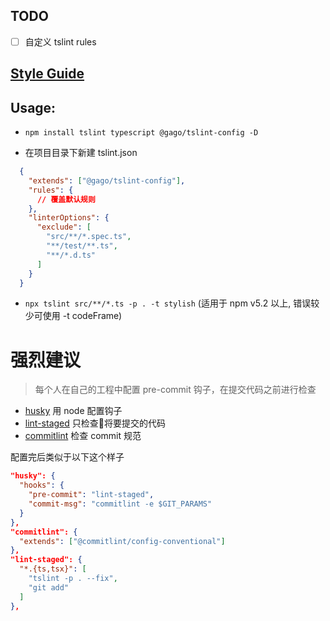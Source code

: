 
## TODO
* [ ] 自定义 tslint rules

## [Style Guide](http://git.azure.gagogroup.cn/efficiency/javascript-style-guide)

## Usage:

  - ```npm install tslint typescript @gago/tslint-config -D```

  - 在项目目录下新建 tslint.json
  ```json
    {
      "extends": ["@gago/tslint-config"],
      "rules": {
        // 覆盖默认规则
      },
      "linterOptions": {
        "exclude": [
          "src/**/*.spec.ts",
          "**/test/**.ts",
          "**/*.d.ts"
        ]
      }
    }
  ```

  - ```npx tslint src/**/*.ts -p . -t stylish``` (适用于 npm v5.2 以上, 错误较少可使用 -t codeFrame)

# 强烈建议

  > 每个人在自己的工程中配置 pre-commit 钩子，在提交代码之前进行检查

  * [husky](https://github.com/typicode/husky) 用 node 配置钩子
  * [lint-staged](https://github.com/okonet/lint-staged) 只检查将要提交的代码
  * [commitlint](https://github.com/marionebl/commitlint) 检查 commit 规范

  配置完后类似于以下这个样子

```json
"husky": {
  "hooks": {
    "pre-commit": "lint-staged",
    "commit-msg": "commitlint -e $GIT_PARAMS"
  }
},
"commitlint": {
  "extends": ["@commitlint/config-conventional"]
},
"lint-staged": {
  "*.{ts,tsx}": [
    "tslint -p . --fix",
    "git add"
  ]
},
```
